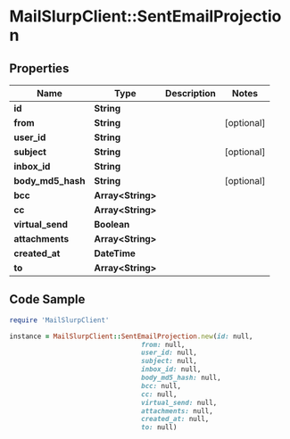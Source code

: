 # MailSlurpClient::SentEmailProjection

## Properties

Name | Type | Description | Notes
------------ | ------------- | ------------- | -------------
**id** | **String** |  | 
**from** | **String** |  | [optional] 
**user_id** | **String** |  | 
**subject** | **String** |  | [optional] 
**inbox_id** | **String** |  | 
**body_md5_hash** | **String** |  | [optional] 
**bcc** | **Array&lt;String&gt;** |  | 
**cc** | **Array&lt;String&gt;** |  | 
**virtual_send** | **Boolean** |  | 
**attachments** | **Array&lt;String&gt;** |  | 
**created_at** | **DateTime** |  | 
**to** | **Array&lt;String&gt;** |  | 

## Code Sample

```ruby
require 'MailSlurpClient'

instance = MailSlurpClient::SentEmailProjection.new(id: null,
                                 from: null,
                                 user_id: null,
                                 subject: null,
                                 inbox_id: null,
                                 body_md5_hash: null,
                                 bcc: null,
                                 cc: null,
                                 virtual_send: null,
                                 attachments: null,
                                 created_at: null,
                                 to: null)
```


